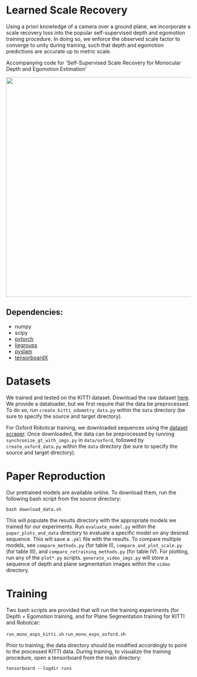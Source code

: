 # Learned Scale Recovery
Using a priori knowledge of a camera over a ground plane, we incorporate a scale recovery loss into the popular self-supervised depth and egomotion training procedure. In doing so, we enforce the observed scale factor to converge to unity during training, such that depth and egomotion predictions are accurate up to metric scale.

Accompanying code for 'Self-Supervised Scale Recovery for Monocular Depth and Egomotion Estimation'

<img src="https://github.com/utiasSTARS/learned_scale_recovery/tree/master/data/loss-diagram.png" width="600px"/>


## Dependencies:
* numpy
* scipy
* [pytorch](https://pytorch.org/) 
* [liegroups](https://github.com/utiasSTARS/liegroups)
* [pyslam](https://github.com/utiasSTARS/pyslam)
* [tensorboardX](https://github.com/lanpa/tensorboardX)

# Datasets

We trained and tested on the KITTI dataset. Download the raw dataset [here](http://www.cvlibs.net/datasets/kitti/raw_data.php). We provide a dataloader, but we first require that the data be preprocessed. To do so, run `create_kitti_odometry_data.py` within the `data` directory (be sure to specify the source and target directory). 

For Oxford Robotcar training, we downloaded sequences using the [dataset scraper](https://github.com/mttgdd/RobotCarDataset-Scraper). Once downloaded, the data can be preprocessed by running `synchronize_gt_with_imgs.py` in `data/oxford`, followed by `create_oxford_data.py` within the `data` directory (be sure to specify the source and target directory).

# Paper Reproduction

Our pretrained models are available online. To download them, run the following bash script from the source directory:

```
bash download_data.sh
```

This will populate the results directory with the appropriate models we trained for our experiments. Run `evaluate_model.py` within the `paper_plots_and_data` directory to evaluate a specific model on any desired sequence. This will save a `.pkl` file with the results. To compare multiple models, see `compare_methods.py` (for table II), `compare_and_plot_scale.py` (for table III), and `compare_retraining_methods.py` (for table IV). For plotting, run any of the `plot*.py` scripts. `generate_video_imgs.py` will store a sequence of depth and plane segmentation images within the `video` directory.


# Training

Two bash scripts are provided that will run the training experiments (for Depth + Egomotion training, and for Plane Segmentation training for KITTI and Robotcar: 

`run_mono_exps_kitti.sh`
`run_mono_exps_oxford.sh`

Prior to training, the data directory should be modified accordingly to point to the processed KITTI data. During training, to visualize the training procedure, open a tensorboard from the main directory:

`tensorboard --logdir runs` 
